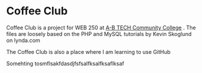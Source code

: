 # Coffee Club


Coffee Club is a project for WEB 250 at [A-B TECH Community College](https://www.abtech.edu/)
. The files are loosely based on the PHP and MySQL tutorials by Kevin Skoglund on lynda.com

The Coffee Club is also a place where I am learning to use GitHub


Somehting tosmflsakfdasdjfsfsalfksalfksaflksaf